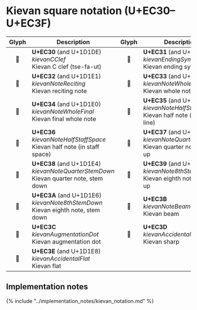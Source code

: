 Kievan square notation (U+EC30–U+EC3F)
======================================

| **Glyph** | **Description** | **Glyph** | **Description**
| :-------: | --------------- | :-------: | ---------------
|<span class="bravura_large">&#xec30;</span> | **U+EC30** (and U+1D1DE)<br/>*kievanCClef*<br/>Kievan C clef (tse-fa-ut) | <span class="bravura_large">&#xec31;</span> | **U+EC31** (and U+1D1DF)<br/>*kievanEndingSymbol*<br/>Kievan ending symbol
|<span class="bravura_large">&#xec32;</span> | **U+EC32** (and U+1D1E1)<br/>*kievanNoteReciting*<br/>Kievan reciting note | <span class="bravura_large">&#xec33;</span> | **U+EC33** (and U+1D1E2)<br/>*kievanNoteWhole*<br/>Kievan whole note
|<span class="bravura_large">&#xec34;</span> | **U+EC34** (and U+1D1E0)<br/>*kievanNoteWholeFinal*<br/>Kievan final whole note | <span class="bravura_large">&#xec35;</span> | **U+EC35** (and U+1D1E3)<br/>*kievanNoteHalfStaffLine*<br/>Kievan half note (on staff line)
|<span class="bravura_large">&#xec36;</span> | **U+EC36**<br/>*kievanNoteHalfStaffSpace*<br/>Kievan half note (in staff space) | <span class="bravura_large">&#xec37;</span> | **U+EC37** (and U+1D1E5)<br/>*kievanNoteQuarterStemUp*<br/>Kievan quarter note, stem up
|<span class="bravura_large">&#xec38;</span> | **U+EC38** (and U+1D1E4)<br/>*kievanNoteQuarterStemDown*<br/>Kievan quarter note, stem down | <span class="bravura_large">&#xec39;</span> | **U+EC39** (and U+1D1E7)<br/>*kievanNote8thStemUp*<br/>Kievan eighth note, stem up
|<span class="bravura_large">&#xec3a;</span> | **U+EC3A** (and U+1D1E6)<br/>*kievanNote8thStemDown*<br/>Kievan eighth note, stem down | <span class="bravura_large">&#xec3b;</span> | **U+EC3B**<br/>*kievanNoteBeam*<br/>Kievan beam
|<span class="bravura_large">&#xec3c;</span> | **U+EC3C**<br/>*kievanAugmentationDot*<br/>Kievan augmentation dot | <span class="bravura_large">&#xec3d;</span> | **U+EC3D**<br/>*kievanAccidentalSharp*<br/>Kievan sharp
|<span class="bravura_large">&#xec3e;</span> | **U+EC3E** (and U+1D1E8)<br/>*kievanAccidentalFlat*<br/>Kievan flat | &nbsp; | &nbsp;

Implementation notes
---------------------

{% include "../implementation_notes/kievan_notation.md" %}